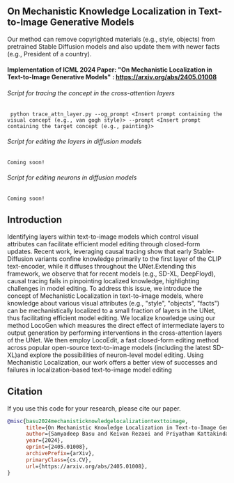 ## On Mechanistic Knowledge Localization in Text-to-Image Generative Models

Our method can remove copyrighted materials (e.g., style, objects) from pretrained Stable Diffusion models and also update them with newer facts (e.g., President of a country). 

#### Implementation of ICML 2024 Paper: "On Mechanistic Localization in Text-to-Image Generative Models" : https://arxiv.org/abs/2405.01008

###### Script for tracing the concept in the cross-attention layers 
``` python trace_attn_layer.py --og_prompt <Insert prompt containing the visual concept (e.g., van gogh style)> --prompt <Insert prompt containing the target concept (e.g., painting)>```


###### Script for editing the layers in diffusion models 
``` Coming soon! ```


###### Script for editing neurons in diffusion models
``` Coming soon! ```



## Introduction

Identifying layers within text-to-image models which control visual attributes can facilitate efficient model editing through closed-form updates. Recent work, leveraging causal tracing show that early Stable-Diffusion variants confine knowledge primarily to the first layer of the CLIP text-encoder, while it diffuses throughout the UNet.Extending this framework, we observe that for recent models (e.g., SD-XL, DeepFloyd), causal tracing fails in pinpointing localized knowledge, highlighting challenges in model editing. To address this issue, we introduce the concept of Mechanistic Localization in text-to-image models, where knowledge about various visual attributes (e.g., "style", "objects", "facts") can be mechanistically localized to a small fraction of layers in the UNet, thus facilitating efficient model editing. We localize knowledge using our method LocoGen which measures the direct effect of intermediate layers to output generation by performing interventions in the cross-attention layers of the UNet. We then employ LocoEdit, a fast closed-form editing method across popular open-source text-to-image models (including the latest SD-XL)and explore the possibilities of neuron-level model editing. Using Mechanistic Localization, our work offers a better view of successes and failures in localization-based text-to-image model editing


## Citation
If you use this code for your research, please cite our paper.

```bibtex
@misc{basu2024mechanisticknowledgelocalizationtexttoimage,
      title={On Mechanistic Knowledge Localization in Text-to-Image Generative Models}, 
      author={Samyadeep Basu and Keivan Rezaei and Priyatham Kattakinda and Ryan Rossi and Cherry Zhao and Vlad Morariu and Varun Manjunatha and Soheil Feizi},
      year={2024},
      eprint={2405.01008},
      archivePrefix={arXiv},
      primaryClass={cs.CV},
      url={https://arxiv.org/abs/2405.01008},
}

```
